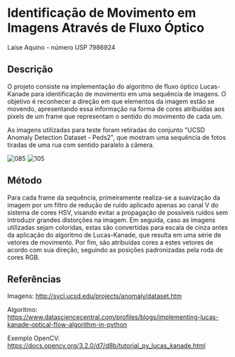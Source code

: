 # Identificação de Movimento em Imagens Através de Fluxo Óptico

Laíse Aquino - número USP 7986924

## Descrição

O projeto consiste na implementação do algoritmo de fluxo óptico Lucas-Kanade para identificação de movimento em uma sequência de imagens. O objetivo é reconhecer a direção em que elementos da imagem estão se movendo, apresentando essa informação na forma de cores atribuídas aos pixels de um frame que representam o sentido do movimento de cada um.

As imagens utilizadas para teste foram retiradas do conjunto "UCSD Anomaly Detection Dataset - Peds2", que mostram uma sequência de fotos tiradas de uma rua com sentido paralelo à câmera.

![085](https://user-images.githubusercontent.com/6940966/41264053-eca43e90-6dc0-11e8-8a7c-8282b1b0f811.png)
![105](https://user-images.githubusercontent.com/6940966/41264054-ecc3a41a-6dc0-11e8-8291-e3bfa735088c.png)

## Método

Para cada frame da sequência, primeiramente realiza-se a suavização da imagem por um filtro de redução de ruído aplicado apenas ao canal V do sistema de cores HSV, visando evitar a propagação de possíveis ruídos sem introduzir grandes distorções na imagem. Em seguida, caso as imagens utilizadas sejam coloridas, estas são convertidas para escala de cinza antes da aplicação do algoritmo de Lucas-Kanade, que resulta em uma série de vetores de movimento. Por fim, são atribuídas cores a estes vetores de acordo com sua direção, seguindo as posições padronizadas pela roda de cores RGB. 

## Referências

Imagens: http://svcl.ucsd.edu/projects/anomaly/dataset.htm

Algoritmo: https://www.datasciencecentral.com/profiles/blogs/implementing-lucas-kanade-optical-flow-algorithm-in-python

Exemplo OpenCV: https://docs.opencv.org/3.2.0/d7/d8b/tutorial_py_lucas_kanade.html
